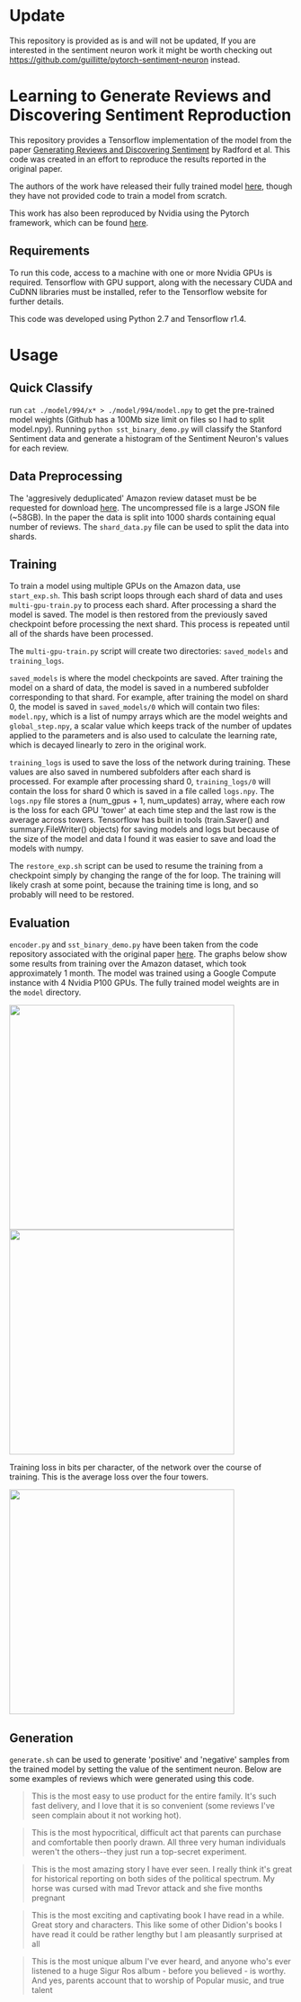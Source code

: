 
# Update
This repository is provided as is and will not be updated, If you are interested in the sentiment neuron work it might be worth checking out https://github.com/guillitte/pytorch-sentiment-neuron instead.

# Learning to Generate Reviews and Discovering Sentiment Reproduction

This repository provides a Tensorflow implementation of the model from the paper [Generating Reviews and Discovering Sentiment](https://arxiv.org/abs/1704.01444) by Radford et al. This code was created in an effort to reproduce the results reported in the original paper.

The authors of the work have released their fully trained model [here](https://github.com/openai/generating-reviews-discovering-sentiment), though they have not provided code to train a model from scratch.

This work has also been reproduced by Nvidia using the Pytorch framework, which can be found [here](https://github.com/NVIDIA/sentiment-discovery).

## Requirements

To run this code, access to a machine with one or more Nvidia GPUs is required. Tensorflow with GPU support, along with the necessary CUDA and CuDNN libraries must be installed, refer to the Tensorflow website for further details.

This code was developed using Python 2.7 and Tensorflow r1.4.

# Usage

## Quick Classify

run `cat ./model/994/x* > ./model/994/model.npy` to get the pre-trained model weights (Github has a 100Mb size limit on files so I had to split model.npy). Running `python sst_binary_demo.py` will classify the Stanford Sentiment data and generate a histogram of the Sentiment Neuron's values for each review.

## Data Preprocessing

The 'aggresively deduplicated' Amazon review dataset must be be requested for download [here](http://jmcauley.ucsd.edu/data/amazon/). The uncompressed file is a large JSON file (~58GB). In the paper the data is split into 1000 shards containing equal number of reviews. The `shard_data.py` file can be used to split the data into shards.

## Training

To train a model using multiple GPUs on the Amazon data, use `start_exp.sh`. This bash script loops through each shard of data and uses `multi-gpu-train.py` to process each shard. After processing a shard the model is saved. The model is then restored from the previously saved checkpoint before processing the next shard. This process is repeated until all of the shards have been processed.  

The `multi-gpu-train.py` script will create two directories: `saved_models` and `training_logs`.

`saved_models` is where the model checkpoints are saved. After training the model on a shard of data, the model is saved in a numbered subfolder corresponding to that shard. For example, after training the model on shard 0, the model is saved in `saved_models/0` which will contain two files: `model.npy`, which is a list of numpy arrays which are the model weights and `global_step.npy`, a scalar value which keeps track of the number of updates applied to the parameters and is also used to calculate the learning rate, which is decayed linearly to zero in the original work.

`training_logs` is used to save the loss of the network during training. These values are also saved in numbered subfolders after each shard is processed. For example after processing shard 0, `training_logs/0` will contain the loss for shard 0 which is saved in a file called `logs.npy`. The `logs.npy` file stores a (num_gpus + 1, num_updates) array, where each row is the loss for each GPU 'tower' at each time step and the last row is the average across towers. Tensorflow has built in tools (train.Saver() and summary.FileWriter() objects) for saving models and logs but because of the size of the model and data I found it was easier to save and load the models with numpy.

The `restore_exp.sh` script can be used to resume the training from a checkpoint simply by changing the range of the for loop. The training will likely crash at some point, because the training time is long, and so probably will need to be restored.

## Evaluation

`encoder.py` and `sst_binary_demo.py` have been taken from the code repository associated with the original paper [here](https://github.com/openai/generating-reviews-discovering-sentiment). The graphs below show some results from training over the Amazon dataset, which took approximately 1 month. The model was trained using a Google Compute instance with 4 Nvidia P100 GPUs. The fully trained model weights are in the `model` directory.

<img src="./images/run2weights.png" style="width: 400px;"/>

<img src="./images/run2hist.png" style="width: 400px;"/>

Training loss in bits per character, of the network over the course of training. This is the average loss over the four towers.

<img src="./images/loss_curve.png" style="width: 400px;"/>

## Generation

`generate.sh` can be used to generate 'positive' and 'negative' samples from the trained model by setting the value of the sentiment neuron. Below are some examples of reviews which were generated using this code.

>This is the most easy to use product for the entire family. It's such fast delivery, and I love that it is so convenient (some reviews I've seen complain about it not working hot).

>This is the most hypocritical, difficult act that parents can purchase and comfortable then poorly drawn. All three very human individuals weren't the others--they just run a top-secret experiment.

>This is the most amazing story I have ever seen.  I really think it's great for historical reporting on both sides of the political spectrum.
 My horse was cursed with mad Trevor attack and she five months pregnant

 >This is the most exciting and captivating book I have read in a while.  Great story and characters.
 This like some of other Didion's books I have read it could be rather lengthy but I am pleasantly surprised at all

 >This is the most unique album I've ever heard, and anyone who's ever listened to a huge Sigur Ros album - before you believed - is worthy. And yes, parents account that to worship of Popular music, and true talent
